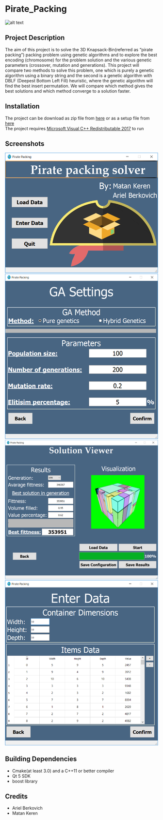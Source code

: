 # Pirate_Packing
![alt text](Images/projectIcon.png)  
## Project Description
The aim of this project is to solve the 3D Knapsack-Bin(referred as “pirate packing”) packing problem using genetic algorithms and to explore the best encoding (chromosome) for the problem solution and the various genetic parameters (crossover, mutation and generations). This project will compare two methods to solve this problem, one which is purely a genetic algorithm using a binary string and the second is a genetic algorithm with DBLF (Deepest Bottom Left Fill) heuristic, where the genetic algorithm will find the best insert permutation. We will compare which method gives the best solutions and which method converge to a solution faster.

## Installation
The project can be download as zip file from [here](https://github.com/XmakerenX/Pirate_Packing/releases/download/v0.9.0/Pirate_Packing.zip)
or as a setup file from [here](https://github.com/XmakerenX/Pirate_Packing/releases/download/v0.9.0/Pirate_Packing_Setup.exe)     
The project requires [Microsoft Visual C++ Redistributable 2017](https://aka.ms/vs/15/release/VC_redist.x64.exe) to run

## Screenshots
![alt text](Images/MainMenu.png)
![alt text](Images/settings.png)
![alt text](Images/Viewer.png)
![alt text](Images/EnterData.png)

## Building Dependencies
* Cmake(at least 3.0) and a C++11 or better compiler  
* Qt 5 SDK
* boost library
  
## Credits
* Ariel Berkovich  
* Matan Keren  
